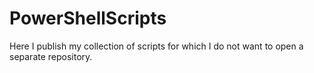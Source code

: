 # PowerShellScripts
Here I publish my collection of scripts for which I do not want to open a separate repository.